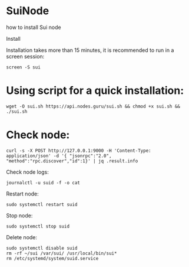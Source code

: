 # SuiNode
how to install Sui node

Install 

 Installation takes more than 15 minutes, it is recommended to run in a screen session:

```screen -S sui```

# Using script for a quick installation:

```wget -O sui.sh https://api.nodes.guru/sui.sh && chmod +x sui.sh && ./sui.sh```

# Check node:

```curl -s -X POST http://127.0.0.1:9000 -H 'Content-Type: application/json' -d '{ "jsonrpc":"2.0", "method":"rpc.discover","id":1}' | jq .result.info```

 Check node logs:

```journalctl -u suid -f -o cat```

 Restart node:

```sudo systemctl restart suid```

 Stop node:

```sudo systemctl stop suid```

 Delete node:

```sudo systemctl stop suid
sudo systemctl disable suid
rm -rf ~/sui /var/sui/ /usr/local/bin/sui*
rm /etc/systemd/system/suid.service
```
